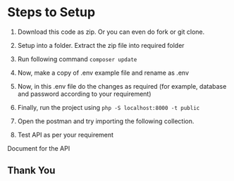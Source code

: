 # Steps to Setup

1. Download this code as zip. Or you can even do fork or git clone.

2. Setup into a folder. Extract the zip file into required folder

3. Run following command
   ``` composer update ```
4. Now, make a copy of .env example file and rename as .env

5. Now, in this .env file do the changes as required (for example, database and password according to your requirement)

6. Finally, run the project using 
   ``` php -S localhost:8000 -t public ```

7. Open the postman and try importing the following collection.
   

8. Test API as per your requirement



Document for the API 

## Thank You